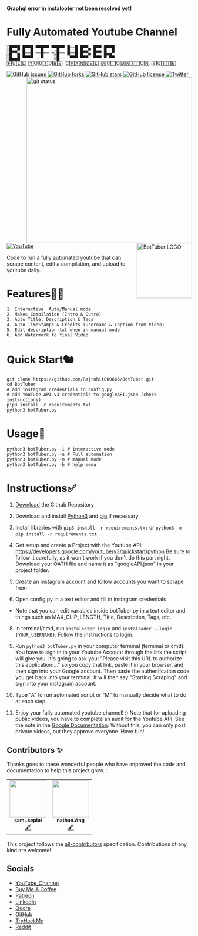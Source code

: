 #### Graphql error in instalooter not been resolved yet!

# Fully Automated Youtube Channel

```
░█▀▀█ █▀▀█ ▀▀█▀▀ ▀▀█▀▀ █──█ █▀▀▄ █▀▀ █▀▀█ 
░█▀▀▄ █──█ ──█── ─░█── █──█ █▀▀▄ █▀▀ █▄▄▀ 
░█▄▄█ ▀▀▀▀ ──▀── ─░█── ─▀▀▀ ▀▀▀─ ▀▀▀ ▀─▀▀
🄵🅄🄻🄻 🅈🄾🅄🅃🅄🄱🄴 🄲🄷🄰🄽🄽🄴🄻 🄰🅄🅃🄾🄼🄰🅃🄸🄾🄽 🅂🅄🄸🅃🄴
```

[![GitHub issues](https://img.shields.io/github/issues/sam5epi0l/BotTuber?color=lightgreeen&style=for-the-badge)](https://github.com/sam5epi0l/BotTuber/issues)
[![GitHub forks](https://img.shields.io/github/forks/sam5epi0l/BotTuber?color=brightgreen&style=for-the-badge)](https://github.com/sam5epi0l/BotTuber/network)
[![GitHub stars](https://img.shields.io/github/stars/sam5epi0l/BotTuber?color=blue&style=for-the-badge)](https://github.com/sam5epi0l/BotTuber/stargazers)
[![GitHub license](https://img.shields.io/github/license/sam5epi0l/BotTuber?color=lightgrey&style=for-the-badge)](https://github.com/sam5epi0l/BotTuber/blob/master/LICENSE)
<img align="right" width="450" src="https://gh-card.dev/repos/sam5epi0l/BotTuber.png?fullname=" alt="git status" />
<img align="right" width="150" src="https://raw.githubusercontent.com/sam5epi0l/BotTuber/master/BotTuber.png" alt="BotTuber LOGO" />
[![Twitter](https://img.shields.io/twitter/url?style=social&url=https%3A%2F%2Ftwitter.com%2Fsam5epi0l?style=for-the-badge)](https://twitter.com/intent/tweet?text=Wow:&url=https%3A%2F%2Fgithub.com%2Fsam5epi0l%2FBotTuber)
[![YouTube](https://img.shields.io/badge/videoTutorial-BotTuber-red)](https://youtu.be/BbPErvcqXyw)



Code to run a fully automated youtube that can scrape content, edit a compilation, and upload to youtube daily.






# Features😶‍🌫️

    1. Interactive  Auto/Manual mode
    2. Makes Compilation (Intro & Outro)
    3. Auto Title, Description & Tags 
    4. Auto TimeStamps & Credits (Username & Caption from Video)
    5. Edit description.txt when in manual mode
    6. Add Watermark to final Video

# Quick Start🐿️

    git clone https://github.com/Rajrohit000666/BotTuber.git
    cd BotTuber
    # add instagram credentials in config.py
    # add YouTube API v3 credentials to googleAPI.json (check instructions)
    pip3 install -r requirements.txt
    python3 botTuber.py

# Usage📄

    python3 botTuber.py -i # interactive mode
    python3 botTuber.py -a # Full automation
    python3 botTuber.py -m # manual mode
    python3 botTuber.py -h # help menu

# Instructions✅

1. [Download](https://github.com/sam5epi0l/BotTuber.git) the Github Repository

2. Download and install [Python3](https://www.python.org/downloads/) and [pip](https://pip.pypa.io/en/stable/installing/) if necessary.

3. Install libraries with `pip3 install -r requirements.txt` or `python3 -m pip install -r requirements.txt` .

4. Get setup and create a Project with the Youtube API: https://developers.google.com/youtube/v3/quickstart/python
Be sure to follow it carefully, as it won't work if you don't do this part right.
Download your OATH file and name it as "googleAPI.json" in your project folder.

6. Create an instagram account and follow accounts you want to scrape from

7. Open config.py in a text editor and fill in instagram credentials

- Note that you can edit variables inside botTuber.py in a text editor and things such as MAX_CLIP_LENGTH, Title, Description, Tags, etc..

8. In terminal/cmd, run `instalooter login` and `instaloader --login {YOUR_USERNAME}`. Follow the instructions to login.

9. Run `python3 botTuber.py` in your computer terminal (terminal or cmd). You have to sign in to your Youtube Account through the link the script will give you. It's going to ask you: "Please visit this URL to authorize this application:..." so you copy that link, paste it in your browser, and then sign into your Google account. Then paste the authentication code you get back into your terminal. It will then say "Starting Scraping" and sign into your instagram account.

10. Type "A" to run automated script or "M" to manually decide what to do at each step

11. Enjoy your fully automated youtube channel! :) Note that for uploading public videos, you have to complete an audit for the Youtube API. See the note in the [Google Documentation](https://developers.google.com/youtube/v3/docs/videos/insert). Without this, you can only post private videos, but they approve everyone. Have fun!

## Contributors ✨

Thanks goes to these wonderful people who have improved the code and documentation to help this project grow. :

<!-- ALL-CONTRIBUTORS-LIST:START - Do not remove or modify this section -->
<!-- prettier-ignore-start -->
<!-- markdownlint-disable -->
<table>
  <tr>
    <td align="center"><a href="https://github.com/sam5epi0l"><img src="https://avatars.githubusercontent.com/u/68191144?v=4?s=100" width="100px;" alt=""/><br /><sub><b>sam-sepiol</b></sub></a><br /><a href="#content-sam5epi0l" title="Content">🖋</a></td>
    <td align="center"><a href="https://github.com/nathan-149"><img src="https://avatars.githubusercontent.com/u/5115108?v=4?s=100" width="100px;" alt=""/><br /><sub><b>nathan Ang</b></sub></a><br /><a href="#content-nathan-Ang" title="Content">🖋</a></td>
  </tr>
</table>



This project follows the [all-contributors](https://github.com/all-contributors/all-contributors) specification. Contributions of any kind are welcome!

## Socials

* [YouTube_Channel](https://youtube.com/c/pwnos)
* [Buy Me A Coffee](https://www.buymeacoffee.com/sam5epi0l)
* [Patreon](https://www.patreon.com/pwnOS)
* [LinkedIn](https://linkedin.com/in/sam-sepi0l/)
* [Quora](https://pwnos.quora.com/)
* [GitHub](https://github.com/sam5epi0l)
* [TryHackMe](https://tryhackme.com/signup?referrer=sam.sepiol)
* [Reddit](https://www.reddit.com/r/pwn05/)
